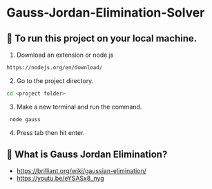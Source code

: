 # Gauss-Jordan-Elimination-Solver

## 🚀 To run this project on your local machine.

1. Download an extension or node.js
```sh
https://nodejs.org/en/download/
```
2. Go to the project directory.
```sh
cd <project folder>
```
3. Make a new terminal and run the command.
```sh
 node gauss
 ```
4. Press tab then hit enter.

## 📝 What is Gauss Jordan Elimination?
- https://brilliant.org/wiki/gaussian-elimination/
- https://youtu.be/eYSASx8_nyg
